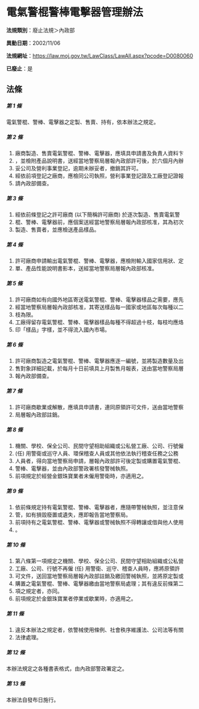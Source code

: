 # 電氣警棍警棒電擊器管理辦法

**法規類別**：廢止法規＞內政部

**異動日期**：2002/11/06  

**法規網址**：https://law.moj.gov.tw/LawClass/LawAll.aspx?pcode=D0080060

**已廢止**：是



## 法條
##### 第 1 條
電氣警棍、警棒、電擊器之定製、售賣、持有，依本辦法之規定。

##### 第 2 條
1. 廠商製造、售賣電氣警棍、警棒、電擊器，應填具申請書及負責人資料卞
1. ，並檢附產品說明書，送經當地警察局層報內政部許可後，於六個月內辦
1. 妥公司及營利事業登記，逾期未辦妥者，撤銷其許可。
1. 經依前項登記之廠商，應檢同公司執照，營利事業登記證及工廠登記證報
1. 請內政部備查。

##### 第 3 條
1. 經依前條登記之許可廠商 (以下簡稱許可廠商) 於逐次製造、售賣電氣警
1. 棍、警棒、電擊器前，應個案送經當地警察局層報內政部核准，其為初次
1. 製造、售賣者，並應檢送產品樣品。

##### 第 4 條
1. 許可廠商申請輸出電氣警棍、警棒、電擊器，應檢附輸入國家信用狀、定
1. 單、產品性能說明書影本，送經當地警察局層報內政部核准。

##### 第 5 條
1. 許可廠商如有向國外地區寄送電氣警棍、警棒、電擊器樣品之需要，應先
1. 經當地警察局層報內政部核准，其寄送樣品每一國家或地區每次每種以二
1. 枝為限。
1. 工廠得留存電氣警棍、警棒、電擊器樣品每種不得超過十枝，每枝均應烙
1. 印「樣品」字樣，並不得流入國內市場。

##### 第 6 條
1. 許可廠商製造之電氣警棍、警棒、電擊器應逐一編號，並將製造數量及出
1. 售對象詳細記載，於每月十日前填具上月製售月報表，送由當地警察局層
1. 報內政部備查。

##### 第 7 條
1. 許可廠商歇業或解散，應填具申請書，連同原領許可文件，送由當地警察
1. 局層報內政部註銷。

##### 第 8 條
1. 機關、學校、保全公司、民間守望相助組織或公私營工廠、公司、行號僱
1.  (任) 用警衛或巡守人員、環保稽查人員或其他依法執行稽查任務之公務
1. 人員者，得向當地警察局申請，層報內政部許可後定製或購置電氣警棍、
1. 警棒、電擊器，並由內政部警政署核發警械執照。
1. 前項規定於經營金銀珠寶業者未僱用警衛時，亦適用之。

##### 第 9 條
1. 依前條規定持有電氣警棍、警棒、電擊器者，應隨帶警械執照，並注意保
1. 管，如有損毀廢置或遺失，應即報告當地警察局。
1. 前項持有之電氣警棍、警棒、電擊器或警械執照不得轉讓或借與他人使用
1. 。

##### 第 10 條
1. 第八條第一項規定之機關、學校、保全公司、民間守望相助組織或公私營
1. 工廠、公司、行號不再僱 (任) 用警衛、巡守、稽查人員時，應將原領許
1. 可文件，送回當地警察局層報內政部註銷及繳回警械執照，並將原定製或
1. 購置之電氣警棍、警棒、電擊器繳由當地警察局處理；其有違反前條第二
1. 項之規定者，亦同。
1. 前項規定於金銀珠寶業者停業或歇業時，亦適用之。

##### 第 11 條
1. 違反本辦法之規定者，依警械使用條例、社會秩序維護法、公司法等有關
1. 法律處理。

##### 第 12 條
本辦法規定之各種書表格式，由內政部警政署定之。

##### 第 13 條
本辦法自發布日施行。



